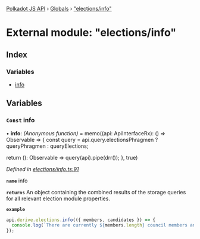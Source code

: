[Polkadot JS API](../README.md) › [Globals](../globals.md) › ["elections/info"](_elections_info_.md)

# External module: "elections/info"

## Index

### Variables

* [info](_elections_info_.md#const-info)

## Variables

### `Const` info

• **info**: *(Anonymous function)* =  memo((api: ApiInterfaceRx): () => Observable<DerivedElectionsInfo> => {
  const query = api.query.electionsPhragmen
    ? queryPhragmen
    : queryElections;

  return (): Observable<DerivedElectionsInfo> =>
    query(api).pipe(drr());
}, true)

*Defined in [elections/info.ts:91](https://github.com/polkadot-js/api/blob/fcf89d1501/packages/api-derive/src/elections/info.ts#L91)*

**`name`** info

**`returns`** An object containing the combined results of the storage queries for
all relevant election module properties.

**`example`** 
<BR>

```javascript
api.derive.elections.info(({ members, candidates }) => {
  console.log(`There are currently ${members.length} council members and ${candidates.length} prospective council candidates.`);
});
```
